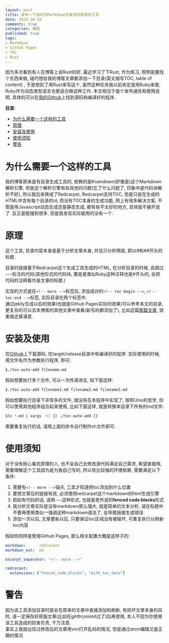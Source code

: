 ```yaml
---
layout: post
title: 发布一个自动为Markdown文章添加目录的工具
date: 2015-10-16
comments: true
categories: 编程
published: true
tags: 
- Markdown
- Github Pages
- TOC
- Rust
---
```


因为多次看到有人在博客上说Rust的好, 最近学习了下Rust, 作为练习, 照例是要找个东西来做, 碰巧想给我的博客文章都添加一下目录(英文缩写TOC, table of content) , 于是想到了用Rust来写这个, 虽然这种任务我以前肯定是用Ruby来做, Ruby作为动态类型语言也更适合做这种工作.  本文相当于是个发布通告和使用说明, 具体的可以在[我的Github](https://github.com/jtianling/toc-auto-add)上找到源码和编译好的程序.

<!-- more -->
<!-- toc-begin -->
**目录**:

* [为什么需要一个这样的工具](#为什么需要一个这样的工具)
* [原理](#原理)
* [安装及使用](#安装及使用)
* [使用须知](#使用须知)
* [警告](#警告)

<!-- toc-end -->

# 为什么需要一个这样的工具
我的博客原来是有目录生成工具的, 依赖的是Kramdown(好像是)这个Markdown解析引擎, 但是这个解析引擎有些其他的问题(忘了什么问题了, 印象中是代码块解析不好), 所以我后来换成了Redcarpet, Redcarpet支持TOC, 但是只是在生成的HTML中含有每个目录的id, 而没有TOC本身的生成功能, 网上有很多解决方案, 不管是用Javascript动态生成还是静态生成, 都有些不太好的地方, 具体就不展开说了.  反正是能搜到很多, 但是我发现实际能用的没有一个.  

# 原理
这个工具, 目录内容本身是基于分析文章本身, 并且只分析两层, 即以#和##开头的标题.  

目录的链接基于Redcarpet这个生成工具生成的HTML, 在分析目录的时候, 会跳过`~~~`标注的代码(其他形式的代码块, 要是是类似Ruby这种注释也是#开头的, 会把代码的注释看作是文章的标题.)

实现的方式是在`<!-- more -->`标签后, 添加成对的`<!-- toc-begin -->`, `<!-- toc-end -->`标签, 实际目录在两个标签中.  
通过jeklly生成以后的效果(也就是Github Pages实际的效果)可以参考本文的目录, 更复杂的可以去本博客的其他文章中查看(新写的都添加了), 比如这篇[那篇文章](http://www.jtianling.com/write-blog-with-jekyll-and-github-pages.html), 效果我还算满意.

# 安装及使用

在[Github](https://github.com/jtianling/toc-auto-add)上下载源码, 在target/release目录中有编译好的程序. 实际使用的时候, 用文件名作为参数执行程序, 即可:

~~~ bash
$./toc-auto-add filename.md
~~~

假如想要执行多个文件, 可以一次传递进去, 如下面这样:

~~~ bash
$./toc-auto-add filename1.md filename2.md filename3.md
~~~

假如想要执行目录下非常多的文件, 就没有在本程序中实现了, 按照Unix的哲学, 你可以使用其他程序组合起来使用, 比如下面这样, 就是转换本目录下所有的md文件:

~~~ bash
$ls *.md | xargs -tI {} ./toc-auto-add {}
~~~

需要重复执行的话, 请用上面的命令自行制作sh文件即可.

# 使用须知
对于没有耐心看完原理的人, 也不会自己去修改源代码满足自己需求, 希望直接用, 需要理解这个工具因为是为我自己写的, 所以有比较强的环境依赖, 需要满足以下条件:

1. 需要有`<!-- more -->`锚点, 工具才知道把toc添加到什么位置
2. 要想文章后的链接有效, 必须使用redcarpet这个markdown的html生成引擎
3. 假如有代码的话, 请用`~~~`这种形式, 也就是老外说的**fenced code blocks**形式
4. 我分析文章实际是没有markdown那么强大, 就是简单的文本分析, 请在标题中不要再使用类似`**`强调这种markdown语法了, 会导致链接生成错误
5. 添加一次以后, 文章更新以后, 只要保证toc区域没有被破坏, 可重复执行以刷新toc内容

假如你同样是使用Github Pages, 那么相关配置大概是这样子的:

~~~ yaml
markdown:      redcarpet
markdown_ext:  md

excerpt_separator: "<!-- more -->"

redcarpet:
  extensions: ["fenced_code_blocks", "with_toc_data"]
~~~

# 警告
因为该工具添加目录时是会在原来的文章中直接添加和刷新, 有损坏文章本身的风险, 请一定保存好原版文章(比如在git中commit过了)后再使用, 本人不因为你使用该工具造成的损害负责, 千万注意.  
事实上我就出现过修改后的文章用vim打开乱码的情况, 但是通过atom编辑又是正确的情况
